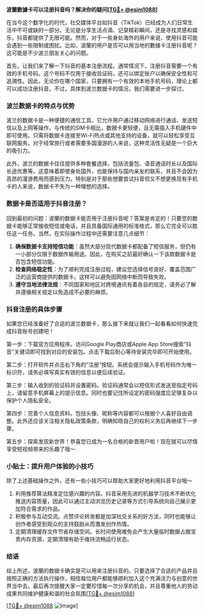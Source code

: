 **波蘭數據卡可以注册抖音吗？解决你的疑问[[TG💪+ @esim1088](https://t.me/s/esim1088)]**

在当今这个数字化的时代，社交媒体平台如抖音（TikTok）已经成为人们日常生活中不可或缺的一部分。无论是分享生活点滴、记录精彩瞬间，还是寻找灵感和娱乐，抖音都提供了无限可能。然而，对于一些身处海外的用户来说，使用抖音可能会遇到一些限制或困扰。比如，波蘭的用户是否可以用当地的數據卡注册抖音呢？这可能是不少波兰朋友关心的问题。

首先，让我们来了解一下抖音的基本注册流程。通常情况下，注册抖音需要一个有效的手机号码。这个号码不仅用于接收验证码，还可以绑定账户以确保安全性和可追溯性。因此，无论你在哪个国家，只要拥有一个有效的本地手机号码，理论上都可以成功注册抖音。不过，具体到波兰数据卡的情况，我们需要进一步探讨。

### 波兰数据卡的特点与优势

波兰的数据卡是一种便捷的通信工具，它允许用户通过移动网络进行通话、发送短信以及上网等操作。与传统的SIM卡相比，数据卡更轻便，且无需插入手机硬件中即可使用。只需将数据卡连接至Wi-Fi热点或其他支持的设备，就可以轻松享受互联网服务。对于经常旅行或者需要多国漫游的人来说，这种灵活性无疑是一个巨大的吸引力。

此外，波兰的数据卡往往提供多种套餐选择，包括流量包、语音通话时长以及国际长途优惠等。这意味着即使身处国外，也能保持与国内亲友的联系，并且不会因为高昂的漫游费用而感到压力。特别是对于那些想要尝试抖音但又不想更换现有手机卡的人来说，数据卡不失为一种理想的选择。

### 数据卡是否适用于抖音注册？

回到最初的问题：波蘭的数据卡能否用于注册抖音呢？答案是肯定的！只要您的数据卡能够正常接收短信或电话，并且具备国际通用的标准格式，那么它完全可以胜任这一任务。当然，在实际操作过程中还需要注意几点细节：

1. **确保数据卡支持短信功能**：虽然大部分现代数据卡都配备了短信服务，但仍有一小部分仅限于数据传输用途。因此，在购买之前最好确认一下该款数据卡是否包含短信功能。
2. **检查网络稳定性**：为了顺利完成注册过程，建议您选择信号良好、覆盖范围广泛的运营商提供的数据卡。这样可以避免因网络中断而导致失败。
3. **遵守当地法律法规**：不同国家和地区对跨境通讯有着各自的规定，请务必了解并遵循相关规定以免造成不必要的麻烦。

### 抖音注册的具体步骤

如果您已经准备好了合适的波兰数据卡，那么接下来就让我们一起看看如何快速完成抖音账号创建吧！

第一步：下载官方应用程序。访问Google Play商店或Apple App Store搜索“抖音”关键词即可找到对应的安装包。点击下载后耐心等待安装完毕即可开始使用。

第二步：打开软件并点击右下角的“注册”按钮。系统会提示输入手机号码作为唯一标识符，请务必填写真实有效的信息以便后续验证。

第三步：输入收到的验证码并设置密码。验证码通常会以短信形式发送至指定号码上，请留意手机屏幕上的提示信息。同时也要记住所设定的密码强度应足够复杂以保护个人隐私安全。

第四步：完善个人信息资料。包括头像、昵称等内容都可以根据个人喜好自由调整。此外还应该关注相关隐私政策条款，明确知晓自己的权利义务后再继续下一步骤。

第五步：探索发现新世界！恭喜您已成为一名合格的新晋用户啦！现在就可以尽情享受短视频带来的乐趣了哦～

### 小贴士：提升用户体验的小技巧

除了上述基础操作之外，还有一些小技巧可以帮助大家更好地利用抖音平台哦～

1. 利用推荐算法精准定位感兴趣的内容。抖音采用先进的机器学习技术不断优化推送内容质量，因此可以通过主动浏览历史记录等方式引导系统向自己展示更加符合需求的作品。
2. 积极参与互动交流。点赞评论转发都是加深社交关系的好方法，同时也能够让创作者感受到观众的支持鼓励从而激发创作热情。
3. 定期清理缓存文件节省存储空间。长时间使用难免会产生大量临时数据占据宝贵内存资源，定期清理有助于维持流畅运行状态。

### 结语

综上所述，波蘭的数据卡确实是可以用来注册抖音的。只要选择了合适的产品并且按照正确的方法执行操作，相信每位用户都能够顺利加入这个充满活力与创意的世界当中去。最后再次提醒大家一定要珍惜每一次分享的机会，并且尊重他人的劳动成果共同维护健康和谐的社会氛围[[TG💪+ @esim1088](https://t.me/s/esim1088)] 

[[TG💪+ @esim1088](https://t.me/s/esim1088) ![Image](https://i.postimg.cc/4NQfJmqS/Snipaste-2025-05-13-00-14-12.png)]